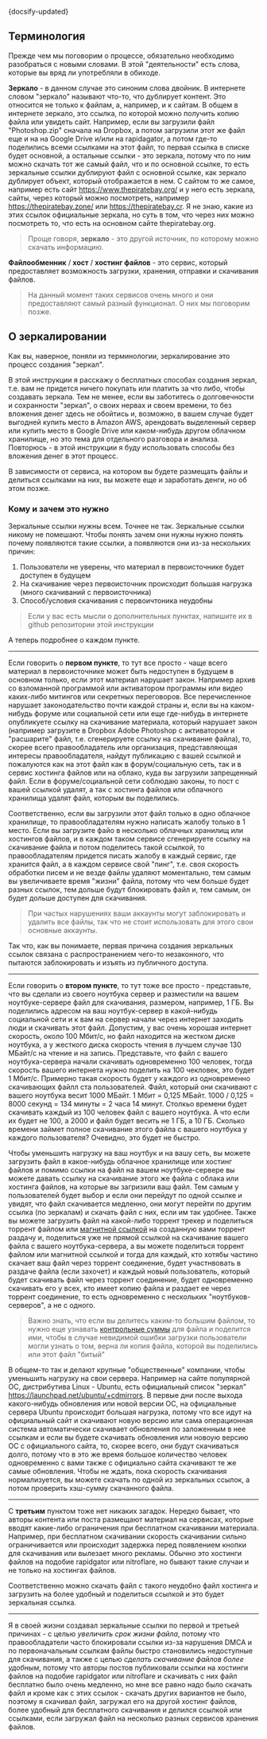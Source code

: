 {docsify-updated}

## Терминология

Прежде чем мы поговорим о процессе, обязательно необходимо разобраться с новыми словами. В этой "деятельности" есть слова, которые вы вряд ли употребляли в обиходе.

**Зеркало** - в данном случае это синоним слова двойник. В интернете словом "зеркало" называют что-то, что дублирует контент. Это относится не только к файлам, а, например, и к сайтам.
В общем в интернете зеркало, это ссылка, по которой можно получить копию файла или увидеть сайт. Например, если вы загрузили файл "Photoshop.zip" сначала на Dropbox, а потом загрузили этот же файл еще и на на Google Drive и/или на rapidagator, а потом где-то поделились всеми ссылками на этот файл, то первая ссылка в списке будет основной, а остальные ссылки - это зеркала, потому что по ним можно скачать тот же самый файл, что и по основной ссылке, то есть зеркальные ссылки дублируют файл с основной ссылке, как зеркало дублирует объект, который отображается в нем. С сайтом то же самое, например есть сайт https://www.thepiratebay.org/ и у него есть зеркала, сайты, через который можно посмотреть, например https://thepiratebay.zone/ или https://thepiratebay.cr. Я не знаю, какие из этих ссылок официальные зеркала, но суть в том, что через них можно посмотреть то, что есть на основном сайте thepiratebay.org.

> Проще говоря, **зеркало** - это другой источник, по которому можно скачать информацию.

**Файлообменник** / **хост** / **хостинг файлов** - это сервис, который предоставляет возможность загрузки, хранения, отправки и скачивания файлов.

> На данный момент таких сервисов очень много и они предоставляют самый разный функционал. О них мы поговорим позже.

## О зеркалировании

Как вы, наверное, поняли из терминологии, зеркалирование это процесс создания "зеркал".

В этой инструкции я расскажу о бесплатных способах создания зеркал, т.е. вам не придется ничего покупать или платить за что либо, чтобы создавать зеркала. Тем не менее, если вы заботитесь о долговечности и сохранности "зеркал", о своих нервах и своем времени, то без вложения денег здесь не обойтись и, возможно, в вашем случае будет выгодней купить место в Amazon AWS, арендовать выделенный сервер или купить место в Google Drive или каком-нибудь другом облачном хранилище, но это тема для отдельного разговора и анализа. Повторюсь - в этой инструкции я буду использовать способы без вложения денег в этот процесс.

В зависимости от сервиса, на котором вы будете размещать файлы и делиться ссылками на них, вы можете еще и заработать денги, но об этом позже.

### Кому и зачем это нужно

Зеркальные ссылки нужны всем. Точнее не так. Зеркальные ссылки никому не помешают. Чтобы понять зачем они нужны нужно понять почему появляются такие ссылки, а появляются они из-за нескольких причин:

1. Пользователи не уверены, что материал в первоисточнике будет доступен в будущем
2. На скачивание через первоисточник происходит большая нагрузка (много скачиваний с первоисточника)
3. Способ/условия скачивания с первоичтоника неудобны

> Если у вас есть мысли о дополнительных пунктах, напишите их в github репозитории этой инструкции

А теперь подробнее о каждом пункте.

---

Если говорить о **первом пункте**, то тут все просто - чаще всего материал в первоисточнике может быть недоступен в будущем в основном только, если этот материал нарушает закон. Например архив со взломанной программой или активатором программы или видео каких-либо митингов или секретных переговоров. Все перечисленное нарушает законодательство почти каждой страны и, если вы на каком-нибудь форуме или социальной сети или еще где-нибудь в интернете опубликуете ссылку на скачивание материала, который нарушает закон (например загрузите в Dropbox Adobe Photoshop с активатором и "расшарите" файл, т.е. сгенерируете ссылку на скачивание файла), то, скорее всего правообладатель или организация, представляющая интересы правообладателя, найдут публикацию с вашей ссылкой и пожалуются как на этот файл как в форум/социальную сеть, так и в сервис хостинга файлов или на облако, куда вы загрузили запрещенный файл. Если в форуме/социальной сети соблюдаю законы, то пост с вашей ссылкой удалят, а так с хостинга файлов или облачного хранилища удалят файл, которым вы поделились.

Соответственно, если вы загрузили этот файл только в одно облачное хранилище, то правообладателям нужно написать жалобу только в 1 место. Если вы загрузите файо в несколько облачных хранилищ или хостингов файлов, и в каждом таком сервисе сгенерируете ссылку на скачивание файла и потом поделитесь такой ссылкой, то правообладателям придется писать жалобу в каждый сервис, где хранится файл, а в каждом сервисе свой "пинг", т.е. своя скорость обработки писем и не везде файлы удаляют моментально, тем самым вы увеличиваете время "жизни" файла, потому что чем больше будет разных ссылок, тем дольше будут блокировать файл и, тем самым, он будет дольше доступен для скачивания.

> При частых нарушениях ваши аккаунты могут заблокировать и удалить все файлы, так что не стоит использовать для этого свои основные аккаунты.

Так что, как вы понимаете, первая причина создания зеркальных ссылок связана с распространением чего-то незаконного, что пытаются заблокировать и изъять из публичного доступа.

---

Если говорить о **втором пункте**, то тут тоже все просто - представьте, что вы сделали из своего ноутбука сервер и разместили на вашем ноутбуке-сервере файл для скачивания, размером, например, 1 ГБ. Вы поделились адресом на ваш ноутбук-сервер в какой-нибудь социальной сети и к вам на сервер начали через интернет заходить люди и скачивать этот файл. Допустим, у вас очень хорошая интернет скорость, около 100 Мбит/с, но файл находится на жестком диске ноутбука, а у жесткого диска скорость чтения в лучшем случае 130 МБайт/с на чтение и на запись. Представьте, что файл с вашего ноутбука-сервера начали скачивать одновременно 100 человек, тогда скорость вашего интернета нужно поделить на 100 чекловек, это будет 1 Мбит/с. Примерно такая скорость будет у каждого из одновременно скачивающих файлл ста пользователей. Файл, который они скачивают с вашего ноутбука весит 1000 МБайт. 1 Мбит = 0,125 МБайт. 1000 / 0,125 = 8000 секунд = 134 минуты = 2 часа 14 минут. Столкьо времени будет скачивать каждый из 100 человек файл с вашего ноутбука. А что если их будет не 100, а 2000 и файл будет весить не 1 ГБ, а 10 ГБ. Сколько времени займет полное скачивание этого файла с вашего ноутбука у каждого пользователя? Очевидно, это будет не быстро.

Чтобы уменьшить нагрузку на ваш ноутбук и на вашу сеть, вы можете загрузить файл в какое-нибудь облачное хранилище или хостинг файлов и помимо ссылки на файл на вашем ноутбуке-сервере вы можете давать ссылку на скачивание этого же файла с облака или хостинга файлов, на которые вы загризили ваш файл. Тем самым у пользователей будет выбор и если они перейдут по одной ссылке и увидят, что файл скачивается медленно, они могут перейти по другим ссылка (по зеркалам) и скачать файл с них, если им так удобнее. Также вы можете загрузить файл на какой-либо торрент трекер и поделиться торрент файлом или [магнитной ссылкой](https://ru.wikipedia.org/wiki/Magnet-%D1%81%D1%81%D1%8B%D0%BB%D0%BA%D0%B0) на созданную вами торрент раздачу и, поделиться уже не прямой ссылкой на скачивание вашего файла с вашего ноутбука-сервера, а вы можете поделиться торрент файлом или магнитной ссылкой и тогда для каждый, кто хотябы частино скачает ваш файл через торрент соединение, будет участнвовать в раздаче файла (если захочет) и каждый новый пользователь, который будет скачивать файл через торрент соединение, будет одновременно скачивать его у всех, кто имеет копию файла и раздает ее через торрент соединение, то есть одновременно с нескольких "ноутбуков-серверов", а не с одного.

> Важно знать, что если вы делитесь каким-то большим файлом, то нужно еще узнавать [контрольные суммы](https://ru.wikipedia.org/wiki/%D0%9A%D0%BE%D0%BD%D1%82%D1%80%D0%BE%D0%BB%D1%8C%D0%BD%D0%B0%D1%8F_%D1%81%D1%83%D0%BC%D0%BC%D0%B0) для файла и поделится ими, чтобы в случае невидимой ошибки загрузки пользователи могли узнать о том, верна ли копия файла, которой вы поделились или этот файл "битый"

В общем-то так и делают крупные "общественные" компании, чтобы уменьшить нагрузку на свои сервера. Например на сайте популярной ОС, дистрибутива Linux - Ubuntu, есть официальный список "зеркал" https://launchpad.net/ubuntu/+cdmirrors. В первые дни после выхода какого-нибудь обновления или новой версии ОС, на официальные сервера Ubuntu происходит большая нагрузка, потому что все идут на официальный сайт и скачивают новую версию или сама операционная система автоматически скачивает обновления по заложенным в нее ссылкам и если вы будете скачивать обновления или новоую версию ОС с официального сайта, то, скорее всего, они будут скачиваться долго, потому что в это же время большое количество человек одновременно с вами также с официально сайта скачивают те же самые обновления. Чтобы не ждать, пока скорость скачивания нормализуется, вы можете скачать по одной из зеркальных ссылок, а потом проверить хэш-сумму скачанного файла.

---

С **третьим** пунктом тоже нет никаких загадок. Нередко бывает, что авторы контента или поста размещают материал на сервисах, которые вводят какие-либо ограничения при бесплатном скачивании материала. Например, при бесплатном скачивании скорость скачивании сильно ограничивается или происходит задержка перед появлением кнопки для скачивания или вылезает много рекламы. Обычно это хостинги файлов на подобие rapidgator или nitroflare, но бывают такие случаи и не только на хостингах файлов.

Соответственно можно скачать файл с такого неудобно файл хостинга и загрузить на более удобный и поделиться ссылкой и это будет зеркальная ссылка.

---

Я в своей жизни создавал зеркальные ссылки по первой и третьей причинах - с целью _увеличить срок жизни файла_, потому что правообладатели часто блокировали ссылки из-за нарушения DMCA и по первоначальным ссылкам файлы быстро становились недоступные для скачивания, а также с целью _сделать скачивание файлов более удобным_, потому что авторы постов публиковали ссылки на хостинги файлов на подобие rapidgator или nitroflare и скачивать с них файл бесплатно было очень медленно, но мне все равно надо было скачать файл и кроме как с этих ссылок - скачать других вариантов не было, поэтому я скачивал файл, загружал его на другой хостинг файлов, более удобный для бесплатного скачивания и делился ссылкой или ссылками, если загружал файл на несколько разных сервисов хранения файлов.
